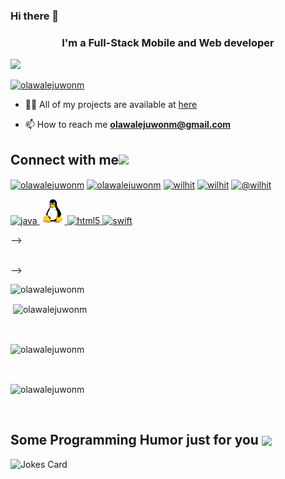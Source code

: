 <!--

![](https://visitor-badge.laobi.icu/badge?page_id=OlawaleJuwonM.OlawaleJuwonM)

[![Github](https://img.shields.io/github/followers/CharalambosIoannou?label=Follow&style=social)](https://github.com/OlawaleJuwonm)

![GitHub stats](https://github-readme-stats.vercel.app/api?username=OlawaleJuwonM&show_icons=true&theme=tokyonight)

![Top Langs](https://github-readme-stats.vercel.app/api/top-langs/?username=OlawaleJuwonM&theme=tokyonight)

-->

<!--
**olawalejuwonm/olawalejuwonm** is a ✨ _special_ ✨ repository because its `README.md` (this file) appears on your GitHub profile.

Here are some ideas to get you started:

- 🔭 I’m currently working on ...
- 🌱 I’m currently learning ...
- 👯 I’m looking to collaborate on ...
- 🤔 I’m looking for help with ...
- 💬 Ask me about ...
- 📫 How to reach me: ...
- 😄 Pronouns: ...
- ⚡ Fun fact: ...
-->


### Hi there 👋
<h3 align="center">I'm a Full-Stack Mobile and Web developer</h3>

<!-- <p align="left"> <img src="https://komarev.com/ghpvc/?username=olawalejuwonm&label=Profile%20views&color=0e75b6&style=flat" alt="olawalejuwonm" /> </p> -->
![](https://visitor-badge.laobi.icu/badge?page_id=OlawaleJuwonM.OlawaleJuwonM)
<!-- <p align="left"> <a href='https://archiveprogram.github.com/'><img src='https://raw.githubusercontent.com/acervenky/animated-github-badges/master/assets/acbadge.gif' width='3%' height='3%'></a> <a href='https://docs.github.com/en/developers'><img src='https://raw.githubusercontent.com/acervenky/animated-github-badges/master/assets/devbadge.gif' width='3%' height='3%'></a> <a href='https://github.com/pricing'><img src='https://raw.githubusercontent.com/acervenky/animated-github-badges/master/assets/pro.gif' width='3%' height='3%'></a> <a href='https://stars.github.com/'><img src='https://raw.githubusercontent.com/acervenky/animated-github-badges/master/assets/starbadge.gif' width='3%' height='3%'></a> <a href='https://docs.github.com/en/github/supporting-the-open-source-community-with-github-sponsors'><img src='https://raw.githubusercontent.com/acervenky/animated-github-badges/master/assets/sponsorbadge.gif' width='3%' height='3%'></a> </p> -->
<!-- <p align="left"> <a href="https://github.com/ryo-ma/github-profile-trophy"><img src="https://github-profile-trophy.vercel.app/?username=olawalejuwonm" alt="rvndsngwn" /></a> </p> -->

<p align="left"> <a href="https://twitter.com/olawalejuwonm" target="blank"><img src="https://img.shields.io/twitter/follow/olawalejuwonm?logo=twitter&style=for-the-badge" alt="olawalejuwonm" /></a> </p>


 
<!-- - 🔭 I’m currently working with [Akilli X](https://www.akillix.com/)
 -->
<!-- - 🌱 I’m currently learning **GraphQL with Dart and Flutter**
 -->
<!-- - 👯 I’m looking to collaborate on [Flutter Based Projects](https://wilfriedkongolo.wilhitorg.com)
 -->
<!-- - 🤝 I’m looking for help with [DS, AI and ML based projects](https://www.wilfriedkongolo.wilhitorg.com)
 -->
- 👨‍💻 All of my projects are available at [here](https://olawalejuwonm.herokuapp.com)

<!-- - 📝 I write articles at times on [Medium](https://medium.com/olawalejuwonm)
 -->
<!-- - 💬 Ask me about **Flutter, Android, Web, Python**
 -->
- 📫 How to reach me **olawalejuwonm@gmail.com**

<!-- - 📄 Know about my experiences [Wilfried/Wilhit](https://www.wilfriedkongolo.wilhitorg.com)
 -->
<!-- - ⚡ Fun fact **I think of coding and designing as breathing**
 -->


<h2 align="left">Connect with me<img src='https://raw.githubusercontent.com/ShahriarShafin/ShahriarShafin/main/Assets/handshake.gif' width="70px"></h2>
<p align="left">
<!-- <a href="https://dev.to/olawalejuwonm" target="blank"><img align="center" src="https://www.vectorlogo.zone/logos/devto/devto-icon.svg" alt="olawalejuwonm" height="40" width="40" /></a> -->
<a href="https://twitter.com/olawalejuwonm" target="blank"><img align="center" src="https://img.icons8.com/doodle/96/000000/twitter--v1.png" alt="olawalejuwonm" height="40" width="40" /></a>
<a href="https://www.linkedin.com/in/olawalejuwonm/" target="blank"><img align="center" src="https://img.icons8.com/doodle/96/000000/linkedin--v2.png" alt="olawalejuwonm" height="40" width="40" /></a>
<!-- <a href="https://stackoverflow.com/users/12103749/olawalejuwonm?" target="blank"><img align="center" src="https://img.icons8.com/color/96/000000/stackoverflow.png" alt="wilhit" height="40" width="40" /></a> -->
<a href="https://www.facebook.com/olawalejuwonm" target="blank"><img align="center" src="https://img.icons8.com/doodle/96/000000/facebook-new.png" alt="wilhit" height="40" width="40" /></a>
<a href="https://www.instagram.com/olawalejuwonm/" target="blank"><img align="center" src="https://img.icons8.com/doodle/48/000000/instagram-new.png" alt="wilhit" height="40" width="40" /></a>
<a href="https://medium.com/@olawalejuwonm" target="blank"><img align="center" src="https://img.icons8.com/nolan/96/medium-new.png" alt="@wilhit" height="40" width="40" /></a> 
<!-- <a href="https://t.me/wilhit" target="blank"><img align="center" src="https://img.icons8.com/doodle/96/000000/telegram-app.png" alt="wilhit" height="40" width="40" /></a>  -->
<!-- <a href="https://www.youtube.com/channel/UCaNK_SsXyXh0IWUE8GuzMkQ/featured" target="blank"><img align="center" src="https://img.icons8.com/doodle/96/000000/youtube--v1.png" alt="wilhit" height="40" width="40" /></a> -->
</p>

<!-- <h2 align="left">Languages and Tools I use <img src = "https://media2.giphy.com/media/QssGEmpkyEOhBCb7e1/giphy.gif?cid=ecf05e47a0n3gi1bfqntqmob8g9aid1oyj2wr3ds3mg700bl&rid=giphy.gif" width = 25px></h2>
<p align="left"> 
<a href="https://dart.dev" target="_blank"> <img src="https://www.vectorlogo.zone/logos/dartlang/dartlang-icon.svg" alt="dart" width="40" height="40"/> </a>  
<a href="https://flutter.dev" target="_blank"> <img src="https://www.vectorlogo.zone/logos/flutterio/flutterio-icon.svg" alt="flutter" width="40" height="40"/> </a> 
<!-- <a href="https://git-scm.com/" target="_blank"> <img src="https://www.vectorlogo.zone/logos/git-scm/git-scm-icon.svg" alt="git" width="40" height="40"/> </a>  -->
<a href="https://www.java.com/en/" target="_blank"> <img src="https://www.vectorlogo.zone/logos/java/java-icon.svg" alt="java" width="40" height="40"/> </a> 
<a href="https://www.linux.org/" target="_blank"> <img src="https://raw.githubusercontent.com/devicons/devicon/master/icons/linux/linux-original.svg" alt="linux" width="40" height="40"/> </a> 
<a href="https://html.com/html5/" target="_blank"> <img src="https://www.vectorlogo.zone/logos/w3_html5/w3_html5-icon.svg" alt="html5" width="40" height="40"/> </a> 
<a href="https://www.python.org/" target="_blank"> <img src="https://www.vectorlogo.zone/logos/python/python-icon.svg" alt="swift" width="40" height="40"/> </a> 
</p> -->

<!-- <h2 align="left">Support <img src = "https://media.giphy.com/media/rvqW0D0PPhHOLB3eK8/giphy.gif" width = 50px></h2>
<!-- <p><a href="https://www.buymeacoffee.com/wilhit"> <img align="left" src="https://cdn.buymeacoffee.com/buttons/v2/default-yellow.png" height="50" width="210" alt="olawalejuwonm" /></a></p><br><br> -->
<br> -->
<p><img align="left" src="https://github-readme-stats.vercel.app/api/top-langs?username=olawalejuwonm&show_icons=true&locale=en&layout=compact" alt="olawalejuwonm" /></p>
<br>
<p>&nbsp;<img align="center" src="https://github-readme-stats.vercel.app/api?username=olawalejuwonm&show_icons=true&locale=en" alt="olawalejuwonm" /></p>
<br>
<p><img align="center" src="https://github-readme-streak-stats.herokuapp.com/?user=olawalejuwonm&" alt="olawalejuwonm" /></p>
<br>
<p><img align="center" src="https://activity-graph.herokuapp.com/graph?username=olawalejuwonm" alt="olawalejuwonm" /></p>
<br>
<h2> Some Programming Humor just for you <img align ='center' src='https://media2.giphy.com/media/UQDSBzfyiBKvgFcSTw/giphy.gif?cid=ecf05e47p3cd513axbek3f56ti3jzizq8hincw20jauyyfyw&rid=giphy.gif' width = '75px'></h2>

![Jokes Card](https://readme-jokes.vercel.app/api?theme=solidBlue)

